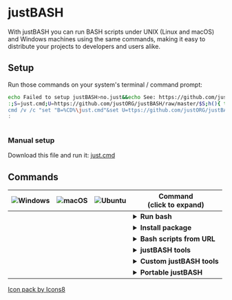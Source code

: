 # justBASH

With justBASH you can run BASH scripts under UNIX (Linux and macOS) and Windows machines using the same commands, making it easy to distribute your projects to developers and users alike.

## Setup

Run those commands on your system's terminal / command prompt:

```sh
echo Failed to setup justBASH>no.just&&echo See: https://github.com/justORG/justBASH/blob/master/ERROR.md>>no.just
:;S=just.cmd;U=https://github.com/justORG/justBASH/raw/master/$S;h(){ type $1 >/dev/null 2>&1||return 1;};h curl&&curl -O "$U"||h wget&&wget "$U"||h lynx&&lynx -source "$U">$S;clear;[ -f $S ]&&chmod +x $S&&./$S||cat no.just;rm no.just;unset S U h;<<:
cmd /v /c "set "B=%CD%\just.cmd"&set U=ttps://github.com/justORG/justBASH/raw/master/just.cmd&set "IF=for ^%X in ("&set "DO=.exe) do (set OK=^%~$PATH:X)^&if defined OK "&cmd /c "(!IF!bitsadmin!DO!(bitsadmin /transfer J h!U! "!B!")else (!IF!powershell!DO!(powershell -Command "(New-Object Net.WebClient).DownloadFile('h'+'!U!','!B!')")))^&cls^&(if exist !B! (!B!)else (more no.just))^&del no.just""&^
:
 
```

### Manual setup

Download this file and run it:
[just.cmd](https://github.com/justORG/justBASH/raw/master/just.cmd)

## Commands

![Windows](https://png.icons8.com/windows-xp/color/24) | ![macOS](https://png.icons8.com/apple-mac/color/24) | ![Ubuntu](https://png.icons8.com/ubuntu/color/24) | Command<br />(click to expand)
-- | -- | -- | --
  |  |  | <details><summary><b>Run bash</b></summary><p><br />Syntax<br />&nbsp;&nbsp;&nbsp;&nbsp;`just bash [arguments]`<br /><br />Runs bash on any platform. If any arguments are specified, those arguments are passed on to bash.<br /><br />Examples</br>&nbsp;&nbsp;&nbsp;&nbsp;`just bash script.sh`</p></details>
  |  |  | <details><summary><b>Install package</b></summary><p><br />Syntax<br />&nbsp;&nbsp;&nbsp;&nbsp;`just install package1 [package2 ...]`<br /><br />Installs the specified bash package(s) using the available package manager. If none is found, the most adequate package manager for the system is installed and used.<br /><br />Examples</br>&nbsp;&nbsp;&nbsp;&nbsp;`just install wget`</p></details>
  |  |  | <details><summary><b>Bash scripts from URL</b></summary><p><br />Syntax<br />&nbsp;&nbsp;&nbsp;&nbsp;`just <script_url>`<br /><br />Runs a bash script from the specified URL.<br /><br />Examples</br>&nbsp;&nbsp;&nbsp;&nbsp;`just https://www.domain.com/script.sh`</p></details>
  |  |  | <details><summary><b>justBASH tools</b></summary><p><br />Syntax<br />&nbsp;&nbsp;&nbsp;&nbsp;`just <tool_name> [arguments]`<br /><br />Installs the specified justBASH tool if necessary, then calls it. If any arguments are specified, those arguments are passed on to the tool.<br /><br />Examples</br>&nbsp;&nbsp;&nbsp;&nbsp;`just git`</p></details>
  |  |  | <details><summary><b>Custom justBASH tools</b></summary><p><br />Syntax<br />&nbsp;&nbsp;&nbsp;&nbsp;`just tool <custom_tool>`<br /><br />Installs a custom justBASH tool. If `<custom_tool>` is the path to a folder, that folder is installed as a tool. If it is an URL, that URL is run as a bash script to install the tool.<br /><br />Tools installed from URLs are registered to the project, so they are automatically installed on other machines that use that project.<br /><br />Examples</br>&nbsp;&nbsp;&nbsp;&nbsp;`just tool ./my-tool`</p></details>
  |  |  | <details><summary><b>Portable justBASH</b></summary><p><br />Syntax<br />&nbsp;&nbsp;&nbsp;&nbsp;`just portable`<br /><br />Moves justBASH and all packages and tools installed to the current working directory, making it possible to copy that directory to any other machine with the same OS and continue to use justBASH, even without internet access.<br /><br />To install justBASH from the portable version and revert the changes, run `just installed`.<br /><br />Examples</br>&nbsp;&nbsp;&nbsp;&nbsp;`just portable`</br>&nbsp;&nbsp;&nbsp;&nbsp;`just installed`</p></details>

<!-- <b>&#10003;</b> -->

<a href="https://icons8.com">Icon pack by Icons8</a>
